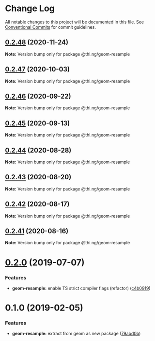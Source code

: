 # Change Log

All notable changes to this project will be documented in this file.
See [Conventional Commits](https://conventionalcommits.org) for commit guidelines.

## [0.2.48](https://github.com/thi-ng/umbrella/compare/@thi.ng/geom-resample@0.2.47...@thi.ng/geom-resample@0.2.48) (2020-11-24)

**Note:** Version bump only for package @thi.ng/geom-resample





## [0.2.47](https://github.com/thi-ng/umbrella/compare/@thi.ng/geom-resample@0.2.46...@thi.ng/geom-resample@0.2.47) (2020-10-03)

**Note:** Version bump only for package @thi.ng/geom-resample





## [0.2.46](https://github.com/thi-ng/umbrella/compare/@thi.ng/geom-resample@0.2.45...@thi.ng/geom-resample@0.2.46) (2020-09-22)

**Note:** Version bump only for package @thi.ng/geom-resample





## [0.2.45](https://github.com/thi-ng/umbrella/compare/@thi.ng/geom-resample@0.2.44...@thi.ng/geom-resample@0.2.45) (2020-09-13)

**Note:** Version bump only for package @thi.ng/geom-resample





## [0.2.44](https://github.com/thi-ng/umbrella/compare/@thi.ng/geom-resample@0.2.43...@thi.ng/geom-resample@0.2.44) (2020-08-28)

**Note:** Version bump only for package @thi.ng/geom-resample





## [0.2.43](https://github.com/thi-ng/umbrella/compare/@thi.ng/geom-resample@0.2.42...@thi.ng/geom-resample@0.2.43) (2020-08-20)

**Note:** Version bump only for package @thi.ng/geom-resample





## [0.2.42](https://github.com/thi-ng/umbrella/compare/@thi.ng/geom-resample@0.2.41...@thi.ng/geom-resample@0.2.42) (2020-08-17)

**Note:** Version bump only for package @thi.ng/geom-resample





## [0.2.41](https://github.com/thi-ng/umbrella/compare/@thi.ng/geom-resample@0.2.40...@thi.ng/geom-resample@0.2.41) (2020-08-16)

**Note:** Version bump only for package @thi.ng/geom-resample





# [0.2.0](https://github.com/thi-ng/umbrella/compare/@thi.ng/geom-resample@0.1.17...@thi.ng/geom-resample@0.2.0) (2019-07-07)

### Features

* **geom-resample:** enable TS strict compiler flags (refactor) ([c4b0919](https://github.com/thi-ng/umbrella/commit/c4b0919))

# 0.1.0 (2019-02-05)

### Features

* **geom-resample:** extract from geom as new package ([79abd0b](https://github.com/thi-ng/umbrella/commit/79abd0b))
